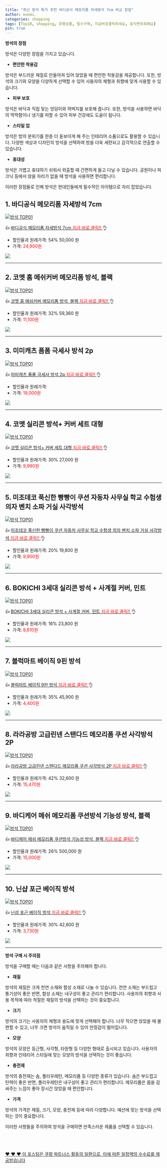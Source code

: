 ```yaml
---
title: "최신 방석 특가 추천 바디공식 메모리폼 자세방석 7cm 비교 장점"
author: eunmi.
categories: shopping
tags: [Top10, shopping, 유행상품, 필수구매, 지금바로클릭하세요, 놓치면후회해요]
pin: true
---
```

**방석의 장점**

방석은 다양한 장점을 가지고 있습니다.

* **편안한 착용감**

방석은 부드러운 재질로 만들어져 있어 앉았을 때 편안한 착용감을 제공합니다. 또한, 방석의 크기와 모양을 다양하게 선택할 수 있어 사용자의 체형과 취향에 맞게 사용할 수 있습니다.

* **피부 보호**

방석은 바닥과 직접 닿는 엉덩이와 허벅지를 보호해 줍니다. 또한, 방석을 사용하면 바닥의 딱딱함이나 냉기를 피할 수 있어 피부 건강에도 도움이 됩니다.

* **스타일 업**

방석은 방의 분위기를 한층 더 돋보이게 해 주는 인테리어 소품으로도 활용할 수 있습니다. 다양한 색상과 디자인의 방석을 선택하여 방을 더욱 세련되고 감각적으로 연출할 수 있습니다.

* **휴대성**

방석은 가볍고 휴대하기 쉬워서 외출할 때 간편하게 들고 다닐 수 있습니다. 공원이나 피크닉 등에서 앉을 자리가 없을 때 방석을 사용하면 편리합니다.

이러한 장점들로 인해 방석은 현대인들에게 필수적인 아이템으로 자리 잡았습니다.

   

## 1. 바디공식 메모리폼 자세방석 7cm

[![방석 TOP01](https://thumbnail10.coupangcdn.com/thumbnails/remote/230x230ex/image/retail/images/4601514588087676-a9ecb0bc-b117-499f-997a-8f33d3333eab.jpg)](https://link.coupang.com/re/AFFSDP?lptag=AF3617701&subid=GithubCoopas&pageKey=6745563310&traceid=V0-153&itemId=15760191076&vendorItemId=82973660921)


👍 [바디공식 메모리폼 자세방석 7cm <font color=red> 지금 바로 클릭!! </font> ](https://link.coupang.com/re/AFFSDP?lptag=AF3617701&subid=GithubCoopas&pageKey=6745563310&traceid=V0-153&itemId=15760191076&vendorItemId=82973660921) 👌 


- 할인율과 원래가격: 54%  50,000   원
- 가격: <span style='color:red'>24,900원</span>

[![](/discount_price.png)](https://link.coupang.com/re/AFFSDP?lptag=AF3617701&subid=GithubCoopas&pageKey=6745563310&traceid=V0-153&itemId=15760191076&vendorItemId=82973660921)

---


   

## 2. 코멧 홈 메쉬커버 메모리폼 방석, 블랙

[![방석 TOP01](https://thumbnail7.coupangcdn.com/thumbnails/remote/230x230ex/image/retail/images/5654131514136109-c0627601-df10-4421-9409-19debc101656.jpg)](https://link.coupang.com/re/AFFSDP?lptag=AF3617701&subid=GithubCoopas&pageKey=7123695846&traceid=V0-153&itemId=17842944504&vendorItemId=85006502693)


👍 [코멧 홈 메쉬커버 메모리폼 방석, 블랙 <font color=red> 지금 바로 클릭!! </font> ](https://link.coupang.com/re/AFFSDP?lptag=AF3617701&subid=GithubCoopas&pageKey=7123695846&traceid=V0-153&itemId=17842944504&vendorItemId=85006502693) 👌 


- 할인율과 원래가격: 32%  59,360   원
- 가격: <span style='color:red'>11,100원</span>

[![](/discount_price.png)](https://link.coupang.com/re/AFFSDP?lptag=AF3617701&subid=GithubCoopas&pageKey=7123695846&traceid=V0-153&itemId=17842944504&vendorItemId=85006502693)

---


   

## 3. 미미캐츠 폼폼 극세사 방석 2p

[![방석 TOP01](https://thumbnail8.coupangcdn.com/thumbnails/remote/230x230ex/image/vendor_inventory/cd40/e9bffcbf0b1d6a71626d7274be687b4ddf6813cb7cc2aae347acdf439491.jpg)](https://link.coupang.com/re/AFFSDP?lptag=AF3617701&subid=GithubCoopas&pageKey=1077018485&traceid=V0-153&itemId=2027656506&vendorItemId=80010624681)


👍 [미미캐츠 폼폼 극세사 방석 2p <font color=red> 지금 바로 클릭!! </font> ](https://link.coupang.com/re/AFFSDP?lptag=AF3617701&subid=GithubCoopas&pageKey=1077018485&traceid=V0-153&itemId=2027656506&vendorItemId=80010624681) 👌 


- 할인율과 원래가격: 
- 가격: <span style='color:red'>19,000원</span>

[![](/discount_price.png)](https://link.coupang.com/re/AFFSDP?lptag=AF3617701&subid=GithubCoopas&pageKey=1077018485&traceid=V0-153&itemId=2027656506&vendorItemId=80010624681)

---


   

## 4. 코멧 실리콘 방석+ 커버 세트 대형

[![방석 TOP01](https://thumbnail8.coupangcdn.com/thumbnails/remote/230x230ex/image/retail/images/1065167061230588-eb51f306-df3f-4f71-8059-da5e2758bc77.jpg)](https://link.coupang.com/re/AFFSDP?lptag=AF3617701&subid=GithubCoopas&pageKey=6183771576&traceid=V0-153&itemId=12160144730&vendorItemId=79431575078)


👍 [코멧 실리콘 방석+ 커버 세트 대형 <font color=red> 지금 바로 클릭!! </font> ](https://link.coupang.com/re/AFFSDP?lptag=AF3617701&subid=GithubCoopas&pageKey=6183771576&traceid=V0-153&itemId=12160144730&vendorItemId=79431575078) 👌 


- 할인율과 원래가격: 30%  27,000   원
- 가격: <span style='color:red'>9,990원</span>

[![](/discount_price.png)](https://link.coupang.com/re/AFFSDP?lptag=AF3617701&subid=GithubCoopas&pageKey=6183771576&traceid=V0-153&itemId=12160144730&vendorItemId=79431575078)

---


   

## 5. 미조데코 푹신한 빵빵이 쿠션 자동차 사무실 학교 수험생 의자 벤치 소파 거실 사각방석

[![방석 TOP01](https://thumbnail7.coupangcdn.com/thumbnails/remote/230x230ex/image/vendor_inventory/8e85/928095aa1145a984f63d2c1b1c650e70e80e3fee8c5519fa702ccc09c972.jpg)](https://link.coupang.com/re/AFFSDP?lptag=AF3617701&subid=GithubCoopas&pageKey=6929107307&traceid=V0-153&itemId=16760561135&vendorItemId=70624505174)


👍 [미조데코 푹신한 빵빵이 쿠션 자동차 사무실 학교 수험생 의자 벤치 소파 거실 사각방석 <font color=red> 지금 바로 클릭!! </font> ](https://link.coupang.com/re/AFFSDP?lptag=AF3617701&subid=GithubCoopas&pageKey=6929107307&traceid=V0-153&itemId=16760561135&vendorItemId=70624505174) 👌 


- 할인율과 원래가격: 20%  19,800   원
- 가격: <span style='color:red'>9,900원</span>

[![](/discount_price.png)](https://link.coupang.com/re/AFFSDP?lptag=AF3617701&subid=GithubCoopas&pageKey=6929107307&traceid=V0-153&itemId=16760561135&vendorItemId=70624505174)

---


   

## 6. BOKICHI 3세대 실리콘 방석 + 사계절 커버, 민트

[![방석 TOP01](https://thumbnail7.coupangcdn.com/thumbnails/remote/230x230ex/image/vendor_inventory/bd5c/36934c2a97824960786d38a8d361144854fa2357dd0f7c5d5d22822d338a.jpg)](https://link.coupang.com/re/AFFSDP?lptag=AF3617701&subid=GithubCoopas&pageKey=6651190392&traceid=V0-153&itemId=15241035929&vendorItemId=82461832856)


👍 [BOKICHI 3세대 실리콘 방석 + 사계절 커버, 민트 <font color=red> 지금 바로 클릭!! </font> ](https://link.coupang.com/re/AFFSDP?lptag=AF3617701&subid=GithubCoopas&pageKey=6651190392&traceid=V0-153&itemId=15241035929&vendorItemId=82461832856) 👌 


- 할인율과 원래가격: 16%  23,800   원
- 가격: <span style='color:red'>8,610원</span>

[![](/discount_price.png)](https://link.coupang.com/re/AFFSDP?lptag=AF3617701&subid=GithubCoopas&pageKey=6651190392&traceid=V0-153&itemId=15241035929&vendorItemId=82461832856)

---


   

## 7. 블럭마트 베이직 9핀 방석

[![방석 TOP01](https://thumbnail10.coupangcdn.com/thumbnails/remote/230x230ex/image/retail/images/2016/06/21/11/8/2887d110-72fc-4b0f-a7e8-8f29f29adb0d.jpg)](https://link.coupang.com/re/AFFSDP?lptag=AF3617701&subid=GithubCoopas&pageKey=4755174&traceid=V0-153&itemId=21620650&vendorItemId=3031572410)


👍 [블럭마트 베이직 9핀 방석 <font color=red> 지금 바로 클릭!! </font> ](https://link.coupang.com/re/AFFSDP?lptag=AF3617701&subid=GithubCoopas&pageKey=4755174&traceid=V0-153&itemId=21620650&vendorItemId=3031572410) 👌 


- 할인율과 원래가격: 35%  45,900   원
- 가격: <span style='color:red'>4,400원</span>

[![](/discount_price.png)](https://link.coupang.com/re/AFFSDP?lptag=AF3617701&subid=GithubCoopas&pageKey=4755174&traceid=V0-153&itemId=21620650&vendorItemId=3031572410)

---


   

## 8. 라라공방 고급린넨 스탠다드 메모리폼 쿠션 사각방석 2P

[![방석 TOP01](https://thumbnail10.coupangcdn.com/thumbnails/remote/230x230ex/image/vendor_inventory/11e4/9be8207be18a703110191153d80f0f3b6954907b6be6c5c97068379cddd5.jpg)](https://link.coupang.com/re/AFFSDP?lptag=AF3617701&subid=GithubCoopas&pageKey=7579433568&traceid=V0-153&itemId=20004886922&vendorItemId=87073974683)


👍 [라라공방 고급린넨 스탠다드 메모리폼 쿠션 사각방석 2P <font color=red> 지금 바로 클릭!! </font> ](https://link.coupang.com/re/AFFSDP?lptag=AF3617701&subid=GithubCoopas&pageKey=7579433568&traceid=V0-153&itemId=20004886922&vendorItemId=87073974683) 👌 


- 할인율과 원래가격: 42%  32,600   원
- 가격: <span style='color:red'>15,470원</span>

[![](/discount_price.png)](https://link.coupang.com/re/AFFSDP?lptag=AF3617701&subid=GithubCoopas&pageKey=7579433568&traceid=V0-153&itemId=20004886922&vendorItemId=87073974683)

---


   

## 9. 바디케어 메쉬 메모리폼 쿠션방석 기능성 방석, 블랙

[![방석 TOP01](https://thumbnail6.coupangcdn.com/thumbnails/remote/230x230ex/image/vendor_inventory/99aa/d12f3b6465828c5a8173a7f630eb065887721c55565085e3a181d1294293.jpg)](https://link.coupang.com/re/AFFSDP?lptag=AF3617701&subid=GithubCoopas&pageKey=6726287610&traceid=V0-153&itemId=18220761477&vendorItemId=82873822280)


👍 [바디케어 메쉬 메모리폼 쿠션방석 기능성 방석, 블랙 <font color=red> 지금 바로 클릭!! </font> ](https://link.coupang.com/re/AFFSDP?lptag=AF3617701&subid=GithubCoopas&pageKey=6726287610&traceid=V0-153&itemId=18220761477&vendorItemId=82873822280) 👌 


- 할인율과 원래가격: 26%  500,000   원
- 가격: <span style='color:red'>15,000원</span>

[![](/discount_price.png)](https://link.coupang.com/re/AFFSDP?lptag=AF3617701&subid=GithubCoopas&pageKey=6726287610&traceid=V0-153&itemId=18220761477&vendorItemId=82873822280)

---


   

## 10. 닌샵 포근 베이직 방석

[![방석 TOP01](https://thumbnail8.coupangcdn.com/thumbnails/remote/230x230ex/image/rs_quotation_api/nghmxtrt/562e7421d002428891acfa2d65bc123a.jpg)](https://link.coupang.com/re/AFFSDP?lptag=AF3617701&subid=GithubCoopas&pageKey=7318263108&traceid=V0-153&itemId=18764204716&vendorItemId=85896007754)


👍 [닌샵 포근 베이직 방석 <font color=red> 지금 바로 클릭!! </font> ](https://link.coupang.com/re/AFFSDP?lptag=AF3617701&subid=GithubCoopas&pageKey=7318263108&traceid=V0-153&itemId=18764204716&vendorItemId=85896007754) 👌 


- 할인율과 원래가격: 30%  42,600   원
- 가격: <span style='color:red'>3,730원</span>

[![](/discount_price.png)](https://link.coupang.com/re/AFFSDP?lptag=AF3617701&subid=GithubCoopas&pageKey=7318263108&traceid=V0-153&itemId=18764204716&vendorItemId=85896007754)

---
**방석 구매 시 주의점**

방석을 구매할 때는 다음과 같은 사항을 주의해야 합니다.

* **재질**

방석의 재질은 크게 천연 소재와 합성 소재로 나눌 수 있습니다. 천연 소재는 부드럽고 통기성이 좋은 반면, 합성 소재는 내구성이 좋고 관리가 편리합니다. 사용자의 취향과 사용 목적에 따라 적절한 재질의 방석을 선택하는 것이 중요합니다.

* **크기**

방석의 크기는 사용자의 체형과 용도에 맞게 선택해야 합니다. 너무 작으면 앉았을 때 불편할 수 있고, 너무 크면 방석이 움직일 수 있어 안정감이 떨어집니다.

* **모양**

방석의 모양은 둥근형, 사각형, 타원형 등 다양한 형태로 출시되고 있습니다. 사용자의 취향과 인테리어 스타일에 맞는 모양의 방석을 선택하는 것이 좋습니다.

* **충전재**

방석의 충전재는 솜, 폴리우레탄, 메모리폼 등 다양한 종류가 있습니다. 솜은 부드럽고 탄력이 좋은 반면, 폴리우레탄은 내구성이 좋고 관리가 편리합니다. 메모리폼은 몸을 감싸주는 느낌이 좋아 장시간 앉았을 때 편안합니다.

* **가격**

방석의 가격은 재질, 크기, 모양, 충전재 등에 따라 다양합니다. 예산에 맞는 방석을 선택하는 것이 중요합니다.

이러한 사항들을 주의하여 방석을 구매하면 만족스러운 제품을 선택할 수 있습니다.<br><br><br><br><br> [ ❤ ❤ ❤ 이 포스팅은 쿠팡 파트너스 활동의 일환으로, 이에 따른 일정액의 수수료를 제공받습니다](https://link.coupang.com/a/bcEFyh)